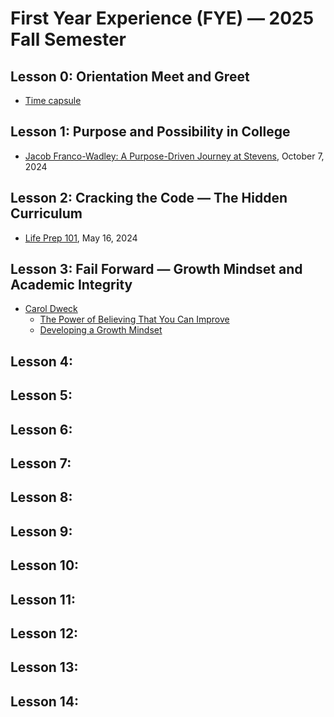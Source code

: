 # First Year Experience (FYE) &mdash; 2025 Fall Semester
## Lesson 0: Orientation Meet and Greet
* [Time capsule](https://en.wikipedia.org/wiki/Time_capsule)
## Lesson 1: Purpose and Possibility in College
* [Jacob Franco-Wadley: A Purpose-Driven Journey at Stevens](https://www.stevens.edu/news/jacob-franco-wadley-a-purpose-driven-journey-at-stevens), October 7, 2024
## Lesson 2: Cracking the Code &mdash; The Hidden Curriculum
* [Life Prep 101](https://www.insidehighered.com/opinion/columns/higher-ed-gamma/2024/05/16/how-hidden-curriculum-prepares-students-post-college), May 16, 2024
## Lesson 3: Fail Forward &mdash; Growth Mindset and Academic Integrity
* [Carol Dweck](https://en.wikipedia.org/wiki/Carol_Dweck)
  * [The Power of Believing That You Can Improve](https://www.youtube.com/watch?v=_X0mgOOSpLU&t=231s)
  * [Developing a Growth Mindset](https://www.youtube.com/watch?v=hiiEeMN7vbQ)
## Lesson 4: 

## Lesson 5: 

## Lesson 6: 

## Lesson 7: 

## Lesson 8: 

## Lesson 9: 

## Lesson 10: 

## Lesson 11: 

## Lesson 12: 

## Lesson 13: 

## Lesson 14: 
